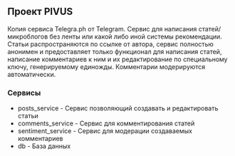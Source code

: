 ## Проект PIVUS

Копия сервиса Telegra.ph от Telegram. Сервис для написания статей/микроблогов без ленты или какой либо иной системы рекомендации. Статьи распространяются по ссылке от автора, сервис полностью анонимен и предоставляет только функционал для написания статей, написание комментариев к ним и их редактирование по специальному ключу, генерируемому единожды. Комментарии модерируются автоматически.

### Сервисы

 - posts_service - Сервис позволяющий создавать и редактировать статьи
 - comments_service - Сервис для комментирования статей
 - sentiment_service - Сервис для модерации создаваемых комментариев
 - db - База данных
    